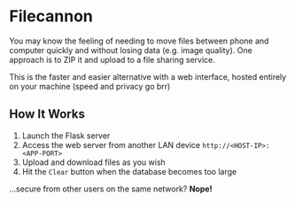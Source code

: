 # Filecannon

You may know the feeling of needing to move files between phone and computer quickly and without losing data (e.g. image quality). One approach is to ZIP it and upload to a file sharing service.

This is the faster and easier alternative with a web interface, hosted entirely on your machine (speed and privacy go brr)


## How It Works
1. Launch the Flask server
2. Access the web server from another LAN device `http://<HOST-IP>:<APP-PORT>`
3. Upload and download files as you wish
4. Hit the `Clear` button when the database becomes too large

...secure from other users on the same network? **Nope!**